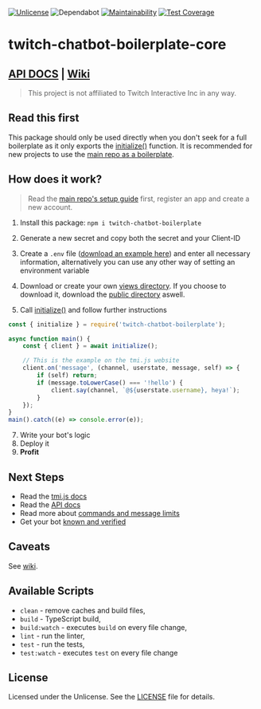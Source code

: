[![Unlicense][license-badge]][license]
![Dependabot](https://flat.badgen.net/dependabot/FoseFx/twitch-chatbot-boilerplate-core?icon=dependabot)
[![Maintainability](https://api.codeclimate.com/v1/badges/8ee259e1ace1b4f7b5aa/maintainability)](https://codeclimate.com/github/FoseFx/twitch-chatbot-boilerplate-core/maintainability)
[![Test Coverage](https://api.codeclimate.com/v1/badges/8ee259e1ace1b4f7b5aa/test_coverage)](https://codeclimate.com/github/FoseFx/twitch-chatbot-boilerplate-core/test_coverage)

# twitch-chatbot-boilerplate-core
## [API DOCS][api-docs] | [Wiki][wiki]

> This project is not affiliated to Twitch Interactive Inc in any way.

## Read this first

This package should only be used directly when you don't seek for a full boilerplate as it only exports the [initialize()][initialize-api] function.
It is recommended for new projects to use the [main repo as a boilerplate][boilerplate].

## How does it work?

> Read the [main repo's setup guide][boilerplate] first, register an app and create a new account.

1. Install this package: `npm i twitch-chatbot-boilerplate`

2. Generate a new secret and copy both the secret and your Client-ID
3. Create a `.env` file ([download an example here][env-example]) and enter all necessary information, alternatively you can use any other way of setting an environment variable
4. Download or create your own [views directory][views-dl]. If you choose to download it, download the [public directory][public-dl] aswell.

5. Call [initialize()][initialize-api] and follow further instructions

```JavaScript
const { initialize } = require('twitch-chatbot-boilerplate');

async function main() {
    const { client } = await initialize();

    // This is the example on the tmi.js website
    client.on('message', (channel, userstate, message, self) => {
        if (self) return;
        if (message.toLowerCase() === '!hello') {
            client.say(channel, `@${userstate.username}, heya!`);
        }
    });
}
main().catch((e) => console.error(e));
```

7. Write your bot's logic
8. Deploy it
9. **Profit**

## Next Steps

- Read the [tmi.js docs][tmijsdocs]
- Read the [API docs][api-docs]
- Read more about [commands and message limits][limits]
- Get your bot [known and verified][verifydocs]

## Caveats
See [wiki][caveats].

## Available Scripts

- `clean` - remove caches and build files,
- `build` - TypeScript build,
- `build:watch` - executes `build` on every file change,
- `lint` - run the linter,
- `test` - run the tests,
- `test:watch` - executes `test` on every file change

## License

Licensed under the Unlicense. See the [LICENSE](https://github.com/fosefx/twitch-chatbot-boilerplate-core/blob/master/LICENSE) file for details.

[wiki]: https://github.com/FoseFx/twitch-chatbot-boilerplate/wiki
[initialize-api]: https://fosefx.github.io/twitch-chatbot-boilerplate-core/docs/modules/_core_.html#initialize
[boilerplate]: https://github.com/FoseFx/twitch-chatbot-boilerplate/
[views-dl]: https://downgit.github.io/#/home?url=https://github.com/FoseFx/twitch-chatbot-boilerplate/tree/master/views
[public-dl]: https://downgit.github.io/#/home?url=https://github.com/FoseFx/twitch-chatbot-boilerplate/tree/master/public
[env-example]: https://raw.githubusercontent.com/FoseFx/twitch-chatbot-boilerplate/master/.env.example
[license-badge]: https://img.shields.io/badge/license-Unlicense-blue.svg
[license]: https://github.com/fosefx/twitch-chatbot-boilerplate-core/blob/master/LICENSE
[tmijsdocs]: https://github.com/tmijs/docs/tree/gh-pages/_posts/v1.4.2
[limits]: https://dev.twitch.tv/docs/irc/guide#command--message-limits
[verifydocs]: https://dev.twitch.tv/docs/irc/guide#known-and-verified-bots
[caveats]: https://github.com/FoseFx/twitch-chatbot-boilerplate/wiki/Caveats
[api-docs]: https://fosefx.github.io/twitch-chatbot-boilerplate-core/docs/index.html
